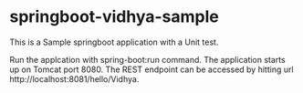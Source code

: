 # springboot-vidhya-sample
This is a Sample springboot application with a Unit test.

Run the applcation with spring-boot:run command.
The application starts up on Tomcat port 8080.
The REST endpoint can be accessed by hitting url http://localhost:8081/hello/Vidhya.





